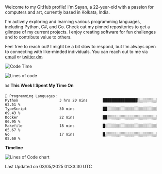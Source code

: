 Welcome to my GitHub profile! I'm Sayan, a 22-year-old with a passion for computers and art, currently based in Kolkata, India.

I'm actively exploring and learning various programming languages, including Python, C#, and Go. Check out my pinned repositories to get a glimpse of my current projects. I enjoy creating software for fun challenges and to contribute value to others.

Feel free to reach out! I might be a bit slow to respond, but I'm always open to connecting with like-minded individuals. You can reach out to me via [email](mailto:me@sayanbiswas.in) or [twitter dm](https://twitter.com/TheDankDel)

<!--START_SECTION:waka-->
![Code Time](http://img.shields.io/badge/Code%20Time-2%2C222%20hrs-blue)

![Lines of code](https://img.shields.io/badge/From%20Hello%20World%20I%27ve%20Written-8.1%20million%20lines%20of%20code-blue)

📊 **This Week I Spent My Time On** 

```text
💬 Programming Languages: 
Python                   3 hrs 20 mins       ████████████████░░░░░░░░░   62.51 % 
TypeScript               30 mins             ██░░░░░░░░░░░░░░░░░░░░░░░   09.43 % 
Docker                   22 mins             ██░░░░░░░░░░░░░░░░░░░░░░░   06.95 % 
Makefile                 18 mins             █░░░░░░░░░░░░░░░░░░░░░░░░   05.67 % 
Go                       17 mins             █░░░░░░░░░░░░░░░░░░░░░░░░   05.60 % 
```

**Timeline**

![Lines of Code chart](https://raw.githubusercontent.com/Dank-del/Dank-del/main/assets/bar_graph.png)


 Last Updated on 03/05/2025 01:33:30 UTC
<!--END_SECTION:waka-->
